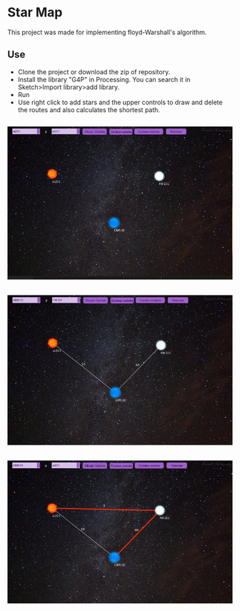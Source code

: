 # Star Map
This project was made for implementing floyd-Warshall's algorithm.
## Use
* Clone the project or download the zip of repository.
* Install the library "G4P" in Processing. You can search it in Sketch>Import library>add library.
* Run
* Use right click to add stars and the upper controls to draw and delete the routes and also calculates the shortest path.
## ![stars](screen/sc1.png)
## ![stars](screen/sc2.png)
## ![stars](screen/sc3.png)
    